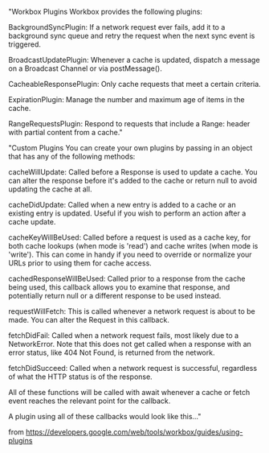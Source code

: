 "Workbox Plugins
Workbox provides the following plugins:

BackgroundSyncPlugin: If a network request ever fails, add it to a background sync queue and retry the request when the next sync event is triggered.

BroadcastUpdatePlugin: Whenever a cache is updated, dispatch a message on a Broadcast Channel or via postMessage().

CacheableResponsePlugin: Only cache requests that meet a certain criteria.

ExpirationPlugin: Manage the number and maximum age of items in the cache.

RangeRequestsPlugin: Respond to requests that include a Range: header with partial content from a cache."

"Custom Plugins
You can create your own plugins by passing in an object that has any of the following methods:

cacheWillUpdate: Called before a Response is used to update a cache. You can alter the response before it's added to the cache or return null to avoid updating the cache at all.

cacheDidUpdate: Called when a new entry is added to a cache or an existing entry is updated. Useful if you wish to perform an action after a cache update.

cacheKeyWillBeUsed: Called before a request is used as a cache key, for both cache lookups (when mode is 'read') and cache writes (when mode is 'write'). This can come in handy if you need to override or normalize your URLs prior to using them for cache access.

cachedResponseWillBeUsed: Called prior to a response from the cache being used, this callback allows you to examine that response, and potentially return null or a different response to be used instead.

requestWillFetch: This is called whenever a network request is about to be made. You can alter the Request in this callback.

fetchDidFail: Called when a network request fails, most likely due to a NetworkError. Note that this does not get called when a response with an error status, like 404 Not Found, is returned from the network.

fetchDidSucceed: Called when a network request is successful, regardless of what the HTTP status is of the response.

All of these functions will be called with await whenever a cache or fetch event reaches the relevant point for the callback.

A plugin using all of these callbacks would look like this..."

from https://developers.google.com/web/tools/workbox/guides/using-plugins
